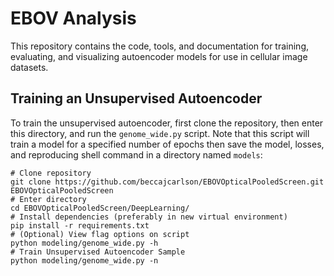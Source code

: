 # EBOV Analysis 
This repository contains the code, tools, and documentation for training, evaluating, and visualizing autoencoder models for use in cellular image datasets.

## Training an Unsupervised Autoencoder
To train the unsupervised autoencoder, first clone the repository, then enter this directory, and run the `genome_wide.py` script. Note that this script will train a model for a specified number of epochs then save the model, losses, and reproducing shell command in a directory named `models`:
```shell
# Clone repository
git clone https://github.com/beccajcarlson/EBOVOpticalPooledScreen.git EBOVOpticalPooledScreen
# Enter directory
cd EBOVOpticalPooledScreen/DeepLearning/
# Install dependencies (preferably in new virtual environment)
pip install -r requirements.txt
# (Optional) View flag options on script
python modeling/genome_wide.py -h
# Train Unsupervised Autoencoder Sample
python modeling/genome_wide.py -n
``` 
